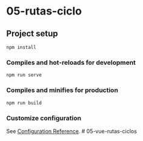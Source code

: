 # 05-rutas-ciclo

## Project setup
```
npm install
```

### Compiles and hot-reloads for development
```
npm run serve
```

### Compiles and minifies for production
```
npm run build
```

### Customize configuration
See [Configuration Reference](https://cli.vuejs.org/config/).
#   0 5 - v u e - r u t a s - c i c l o s  
 